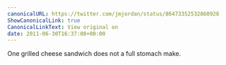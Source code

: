 ```yaml
---
canonicalURL: https://twitter.com/jmjordan/status/86473352532860928
ShowCanonicalLink: true
CanonicalLinkText: View original on
date: 2011-06-30T16:37:08+00:00
---
```

One grilled cheese sandwich does not a full stomach make.
